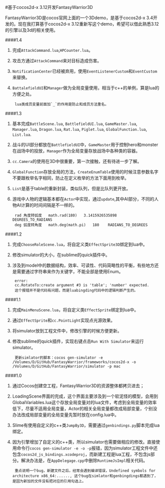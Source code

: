 #基于cocos2d-x 3.12开发FantasyWarrior3D

FantasyWarrior3D是cocos官网上面的一个3Ddemo，是基于cocos2d-x 3.4开发的。现在我打算基于cocos2d-x 3.12重新写这个demo，希望可以借此熟悉3.12的引擎以及3d的相关使用。  

####1.4
1. 完成`AttackCommand.lua`,`HPCounter.lua`。
2. 攻击方通过`AttackCommand`来对目标造成伤害。
3. `NotificationCenter`已经被弃用，使用`EventListenerCustom`和`EventCustom`来替换。
4. `BattalefieldUI`和`Manager`做为全局变量使用，相当于c++的单例，算是lua的方便之处。

		lua类成员变量前面加`_`的作用是防止和成员方法重名。

####1.3
1. 基本完成`BattleScene.lua`, `BattlefieldUI.lua`, `GameMaster.lua`, `Manager.lua`, `Dragon.lua`, `Rat.lua`, `Piglet.lua`, `GlobalFunction.lua`, `List.lua`.
2. 战斗的UI部分都放在`BattlefieldUI`中，`GameMaster`用于控制hero和monster在战场中的投放，`Manager`作为全局变量存放战场中各种类的容器。
3. `cc.Camera`的使用在3D中很重要，第一次接触，还有待进一步了解。
4. `GlobalFunction`存放全局的方法，`CreateEnumTable`使用的时候注意参数名字不要跟枚举名字相同，防止在定义枚举的方法下面用到枚举。
5. `List`是基于table的重新封装，类似队列，但是比队列更开放。
6. 游戏中人物的逻辑基本都在`Actor`中实现，通过`update`,其中AI部分，不同的人物AI计算的时间间隔是不一样的。

		rad	角度转弧度	math.rad(180)	3.1415926535898     DEGREES_TO_RADIANS       
		deg	弧度转角度	math.deg(math.pi)	180    RADIANS_TO_DEGREES


####1.2
1. 完成`ChooseRoleScene.lua`，将自定义类`EffectSprite3D`绑定到lua中。
2. 修改simulator的大小，在sublime的quick插件中。
3. 涉及到model中的数据结构，效率、可读性、代码简略性的平衡，有些地方还是需要通过字符串来作为关键字，不能全部是使用Enum。

		error:
		cc.RotateTo:create argument #3 is 'table'; 'number' expected.
		这个报错并不是代码有问题，而是luabingding代码中的逻辑判断产生的。



####1.1
1. 完成`MainMenuScene.lua`，将自定义类`EffectSprite`绑定到lua中。
2. 通过`EffectSprite`和`cc.PointLight`实现点光源效果。
3. 将simulator放到工程文件中，修改引擎的时候方便更新。
4. 修改sublime的quick插件，实现右键点击`Run With Simulator`来运行simulator。

		更新simlator的脚本：cocos gen-simulator -e /Volumes/D/GitHub/FantasyWarrior/frameworks/cocos2d-x -o /Volumes/D/GitHub/FantasyWarrior/simulator -p mac


####1.0  
1. 通过Cocos创建空工程，FantasyWarrior3D的资源整体都拷贝进去；  
2. LoadingScene界面的完成，这个界面主要涉及到一个软泥怪的模型，会用到GlobalVariables.lua这个存放全局变量对的lua文件，考虑到全局变量的效率低下，尽量不适用全局变量，Actor的相关全局变量都改成局部变量，个别没办法改成局部变量的全局变量先暂时放在config.lua中。
3. Slime有使用自定义的c++类`JumpBy3D`，需要通过`genbindings.py`脚本完成lua绑定。
4. 因为引擎增加了自定义的c++类，所以simulator也需要做相应的修改。直接使用命令行`cocos gen-simulator -e -o -p`报错，因为simulator工程文件中还包含`cocos2d_js_bindings.xcodeproj`，而新建工程是lua工程，不包含js部分。解决办法是，在`AppDelegage.cpp`中删除`RuntimeJsImpl`相关代码。

		重点说明一个bug，新建文件之后，经常会遇到编译错误，Undefined symbols for architecture x86_64:......, 这个bug在simlator和genbingdings都遇到了，是因为新加的文件没有把对应的引用勾选上。